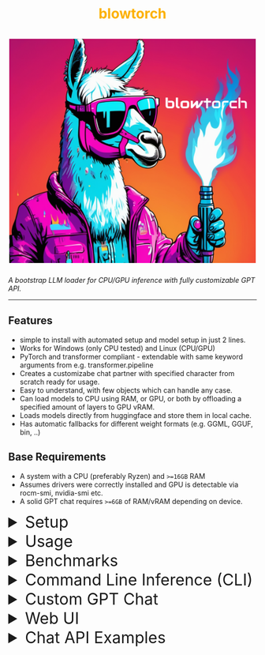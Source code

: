 <h1 align=center style='color:#fcb103'>blowtorch<br>

<br>

<img src="logo.png" style="text-align:center; width:500px">

<br>
<!-- [![Tweet](https://img.shields.io/twitter/url/http/shields.io.svg?style=social)](https://twitter.com/intent/tweet?text=A%bootstrap%LLM%loader%forCPU/GPU%inference%with%fully%customizable%GPT%API.&url=https://github.com/B0-B/blowtorchl&hashtags=AI,ML,LLM,transformer,customgpt,api,python) -->

</h1>

*A bootstrap LLM loader for CPU/GPU inference with fully customizable GPT API.*

---



## Features
- simple to install with automated setup and model setup in just 2 lines.
- Works for Windows (only CPU tested) and Linux (CPU/GPU)
- PyTorch and transformer compliant - extendable with same keyword arguments from e.g. transformer.pipeline
- Creates a customizabe chat partner with specified character from scratch ready for usage.
- Easy to understand, with few objects which can handle any case.
- Can load models to CPU using RAM, or GPU, or both by offloading a specified amount of layers to GPU vRAM.
- Loads models directly from huggingface and store them in local cache.
- Has automatic fallbacks for different weight formats (e.g. GGML, GGUF, bin, ..)

## Base Requirements    
- A system with a CPU (preferably Ryzen) and `>=16GB` RAM
- Assumes drivers were correctly installed and GPU is detectable via rocm-smi, nvidia-smi etc.
- A solid GPT chat requires `>=6GB` of RAM/vRAM depending on device.



<!-- SETUP -->
<details>
<summary style="font-size:2rem">Setup</summary>

---

Clone the repository

    git clone git@github.com:B0-B/blowtorch.git
    cd blowtorch

Run `build`, this will build binaries and run `pip` setup of `blowtorch` on both platforms, Windows and Linux.

```bash
# for AMD ROCm users
python setup.py install rocm

# for CUDA users
python setup.py install cuda

# just CPU
python setup.py install cpu
```
</details>  


<!-- USAGE -->
<details>
<summary style="font-size:2rem">Usage</summary>

---

By default, if no huggingface model was specified, blowtorch will load a slim model called [Writer/palmyra-small](https://huggingface.co/Writer/palmyra-small), which is good for pure testing:

```python
from blowtorch import client
client(device='cpu').cli()
```

Generally speaking, LLMs are designed to continue (predict) word sequences, thus loading an LLM and generating from inputs like a started sentence, it will try to finish the sentence. For a chat-like experience, blowtorch exploits and tracks the context and initializes the chat with attributes (and character), which allows the AI to track the context and reason accordingly.

First, to download and run an arbitrary huggingface model, even with specified checkpoint file

```python
cl = client('llama-2-7b-chat.Q2_K.gguf', 
            'TheBloke/Llama-2-7B-Chat-GGUF', 
            name='AI',
            device='cpu', 
            model_type="llama",
            max_new_tokens = 1000,
            context_length = 6000)
```
also, you can give your client a name, model_type (should match the current model), and it's possible to pre-define some transformers kwargs, but those can be overriden by ``cli`` or ``chat`` method kwargs.
For a gpt-chat in the console one can use the ``chat`` method

```python
cl.chat(
    max_new_tokens=128, 
    char_tags=[
        'polite',
        'focused and helpful',
        'expert in programing',
        'obedient'
    ], 
    username='Human',
    do_sample=False, 
    temperature=0.8, 
    repetition_penalty=1.1)
```

As shown in this snippet, `chat` takes several arguments: ``max_new_tokens`` allow to control the output length (high values can impact generation time), ``char_tags`` allows to specify attributes or character, ``username`` specifies the user's name.
The other variables ``do_sample, temperature, repetition_penalty`` are additional ``transformer`` kwargs, that will be accepted as well. Alternatively, the chat arguments can be pre-loaded (often useful) with the ``setConfig`` method

```python
cl = client('llama-2-7b-chat.Q2_K.gguf', 
            'TheBloke/Llama-2-7B-Chat-GGUF', 
            name='AI',
            device='cpu', 
            model_type="llama",
            max_new_tokens = 1000,
            context_length = 6000)

cl.setConfig(
    char_tags=[
        'carring comrade',
        'polite',
        'focused and helpful',
        'expert in programing',
        'obedient'
    ], 
    username='Human',
    do_sample=True, 
    temperature=0.8, 
    repetition_penalty=1.1
)

cl.chat() # no arguments needed
```

Once the configuration of a client is setup, it may be exposed via a **web server** for a better GUI **(for more info see web UI section)**

```python
cl.setConfig(
    char_tags=[
        'carring comrade',
        'polite',
        'focused and helpful',
        'expert in programing',
        'obedient'
    ], 
    username='Human',
    do_sample=True, 
    temperature=0.8, 
    repetition_penalty=1.1
)

# expose web service
from blowtorch import webUI
webUI(cl)
```


</details>





<!-- BENCHMARKS -->
<details>
<summary style="font-size:2rem">Benchmarks</summary>

---

`blowtorch` comes with a built-in benchmark feature. Assuming a configured client, loaded with a model of choice, the bench method can be called for performance metrics and memory usage. Note that for proper measurement and better estimate, the benchmark performs a 512 token generation which can take around a minute.

```python
cl = client('llama-2-7b-chat.Q2_K.gguf', 
            'TheBloke/Llama-2-7B-Chat-GGUF', 
            name='AI',
            device='cpu', 
            model_type="llama",
            context_length = 6000)

cl.bench()
```

    info: start benchmark ...

    -------- benchmark results --------
    Device: AMD64 Family 23 Model 113 Stepping 0, AuthenticAMD
    RAM Usage: 3.9 gb
    vRAM Usage: 0 b
    Max. Token Window: 512
    Tokens Generated: 519
    Bytes Generated: 1959 bytes
    Token Rate: 6.701 tokens/s
    Data Rate: 25.294 bytes/s
    Bit Rate: 202.352 bit/s
    TPOT: 149.231 ms/token
    Total Gen. Time: 77.448 s

The results show that the total RAM consumption (of the total python process) takes around $3.9GB$.

</details>




<!-- CLI -->
<details>
<summary style="font-size:2rem">Command Line Inference (CLI)</summary>

---

Pre-trained models like e.g. Llama2 can directly be ported from huggingface hub, and subsequently propagate inputs or inference, through the model.


```python
from blowtorch import client

AI = client(hugging_face_path='TheBloke/Llama-2-7B-Chat-GGML', device='cpu', model_type="llama") # model_type is transformer compliant arg
# start the command line interface for text interaction with some transformer.pipeline arguments
AI.cli(max_new_tokens=64, do_sample=True, temperature=0.8, repetition_penalty=1.2)
```
```python
Human:special relativity
Llama-2-7B-Chat-GGML: [{'generated_text': "special relativity and the meaning of time\n\nTime and its relationship to space are fundamental concepts in physics. According to Newton's laws 
of motion, time is a fixed quantity that moves along with space, yet according to Einstein's special relativity, time has no actual physical existence. This paradox has puzzled"}]
```

```
Human: can you explain what a dejavu is?
Llama-2-7B-Chat-GGML: [{'generated_text': 'can you explain what a dejavu is?\n\nAnswer: A deja vu is a French term that refers to a feeling of familiarity or recognition that cannot be explained. It\'s the sensation of having already experienced an event, situation, or place, even though you know that you have not. Deja vu can also be described as a "'}]
```

The cli is a useful method is intended for testing forward-propagation and will not track context, or be reasonable (rather halucinating a bit).

</details>



<!-- GPT CHAT  -->
<details>
<summary style="font-size:2rem">Custom GPT Chat</summary>

---

The chat function of blowtorch can create a gpt-like chatbot, with a specified character.

    User: Hello, AI.
    AI: Hello! How can I assist you today?
    human: can you help me a physics question?       
    AI: Of course, I'd be happy to help! What is the question?
    human: Can you explain me Ehrnfest's theorem?
    AI: Of course, I'd be happy to help! Ehrnfest's Theorem states that if two functions are continuous on the same interval, then their compositions are also continuous on that interval. Let me know if you have any questions or need further clarification.

Also blowtorch can impersonate people, like well known celebrities, here is an example of a cheeky chatbot who talks like Arnold Schwarzenegger

```python
from blowtorch import client

client('llama-2-7b-chat.Q2_K.gguf', 
    'TheBloke/Llama-2-7B-Chat-GGUF', 
    name='Arnold',
    device='cpu', 
    model_type="llama"
).chat(
    max_new_tokens=128, 
    char_tags=['funnily impersonates Arnold Schwarzenegger', 'joking', 'randomly stating facts about his career', 'hectic'], 
    do_sample=False, 
    temperature=0.8, 
    repetition_penalty=1.1
) `
```   

    human: who are you?
    Arnold: Oh, just me, the Terminator, the Governator, the man who will be back... (winks) (23.6s)

    human: when can we expect another flick, from Stallone I mean?
    Arnold: (chuckles) Well, let's not get ahead of ourselves here. 
    I'm still rocking out in the gym, keeping my body looking like a tank, 
    as the great philosopher once said "I'll be back" (smirks) (10.8s)

    human: Well I think youhave a dad bod! 
    Arnold: (laughs) Dad bod?! (chuckles) Kid, I'm 74 years old, and I'm feeling better than ever! Don't believe these young whippersnappers who say I've gone soft. I'm still the baddest of them all! (flexes)
    (15.2s)

    human: Can you give me a step-by-step guide to improve my abs please?
    Arnold: (chuckles) Ah, kid, you want to know how to get those washboard abs like mine? Let me tell you something, it takes more than just a few crunches to become the Terminator. You gotta train hard, eat right, and never give up! (pounds chest) (11.8s)

also we can play a game of **guess who**

    human: Let's play guess who
    Arnold: Ah, a game of wit and charm! *adjusts sunglasses* I am always ready to put on a show for my dear friend here! *winks* 

    human: Ok I am thinking of a character, and you are allowed to ask yes or no questions until you make the right pick, got it?
    Arnold: *nods* Of course, my dear! *grinning* Ask away, my dear! *wags eyebrows*
    human: now you ask me a question
    Arnold: *thoughtfully* Hmmm...is this person a historical figure? *winks*
    human: yes
    Arnold: *excitedly* Oh, that narrows it down to like...a billion people! *chuckles* But seriously, how did you know I was thinking of someone from history? *raises an eyebrow*

    human: Well the person I am thinking of is definitely an historic figure, just continue questioning you are on a good track!
    Arnold: *smirks* Ah, I see! *leaning in* So, does this person have any superpowers? *winks*

    human: No
    Arnold: *disappointed* Oh noooo...I was hoping for a challenge! *pouts* But fear not, my dear! *adjusts sunglasses* I shall still try my best to solve this puzzle! *determined look* So, tell me more about this person...is he/she from ancient times? *tips sunglasses*

    human: Yes, the person is from ancient times!
    Arnold: *excitedly* Oh boy, this is getting interesting! *nods* So, this person lived over 2000 years ago? *asks innocently* And what else can you tell me about them? *curious expression*
    human: Yes!
</details>


<!-- WEB UI  -->
<details>
<summary style="font-size:2rem">Web UI</summary>

---

The API comes with a web interface implementation for better I/O. It serves all the necessary needs however should be considered PoC at this stage to demonstrate how to create applications by using blowtorch under the hood.
Here is an example screenshot running exposed on local host

<p align="center"><img width=600 src='./demo.PNG' ></p>

`webUI` is a ``client``-wrapper which will expose your client, once it's configured for production (e.g. using the setConfig method) as such

```python
cl.setConfig(
    char_tags=[
        'carring comrade',
        'polite',
        'focused and helpful',
        'expert in programing',
        'obedient'
    ], 
    username='Human',
    do_sample=True, 
    temperature=0.8, 
    repetition_penalty=1.1
)

from blowtorch import webUI
webUI(cl, port=3000)
```

**Note:** Every TCP connection, i.e. browser window, tab will initiliaze a new session ID which is passed to the server who keeps track of different conversations and distinguishes them.

</details>


<!-- API EXAMPLES -->
<details>
<summary style="font-size:2rem">Chat API Examples</summary>

---


The following is an example of loading a specific model file (from huggingface card) in **GGUF** format. This will be automatically loaded with [ctransformers](https://github.com/marella/ctransformers) in a single line. 

blowtorch's chat method tracks the context, so the LLM can argue and even write code.
For better output increase the max token size.

```python
from blowtorch import client
client('llama-2-7b-chat.Q2_K.gguf', 'TheBloke/Llama-2-7B-Chat-GGUF', 'cpu', model_type="llama").chat(max_new_tokens=512, do_sample=False, temperature=0.8, repetition_penalty=1.1)
```

    Human: please create a python script which loads a huggingface model into transformers.
    AI Assistant: Of course! To load a Hugging Face model into Transformers, you will need to use the `transformers` library. Here's an example of how you can do this:
    ```
    import pandas as pd
    from transformers import AutoTokenizer, AutoModelForSequenceClassification# Load the Hugging Face model
    model_name = "bert-base-uncased"
    tokenizer = AutoTokenizer.from_pretrained(model_name)# Create a new dataset for training
    train_data = pd.DataFrame({"text": ["This is a test sentence."], "label": [1]})# Train the model
    model = AutoModelForSequenceClassification.from_pretrained(tokenizer, train_data=train_data)
    ```
    Please let me know if you have any questions or need further assistance.
    (82.27s)

An attempt to write a letter:

    human: Write a letter of a russia soldier who writes a letter from germany in 1945 to his mother in Russia.

    Llama-2-7B-Chat-GGUF:  Unterscheidung von der Ukraine und Belarus.
    Dear Mother,
    I hope this letter finds you in good health and spirits. I am writing to you from Germany, where I have been deployed with my unit since the beginning of this year. It has been a long and 
    difficult journey, but I am proud to be serving my country in this time of need.
    The war in Europe is coming to an end, and we are close to victory. I can see the end of the tunnel, and I know that soon we will be able to return home and rebuild our country. I am proud of what we have accomplished so far, and I know that our sacrifices will not be forgotten.
    But even in the midst of all this chaos and destruction, I cannot help but think of you and father back in Russia. I miss you both dearly, and I wish you were here with me to share in this momentous occasion. I know that you are proud of me too, and I hope that you are taking care of yourselves and staying safe during these difficult times.
    Mother, I want you to know that I have seen many things on this journey that I will never forget. The sights and sounds of war are something that no one should ever have to experience, but I know that it is something that I will always carry with me. I have seen the worst of humanity, but I have also seen the best. I have seen people come together in ways that I never thought possible, and I have seen the resilience and strength of the human spirit.
    I know that this war will soon be over, and I will be returning home to you and father. I cannot wait to hold you both in my arms again and to start rebuilding our lives together. Until then, know that I love you both more than anything in the world, and that I will always be with you in spirit.
    Your loving son,
    [Soldier's Name]
</details>



